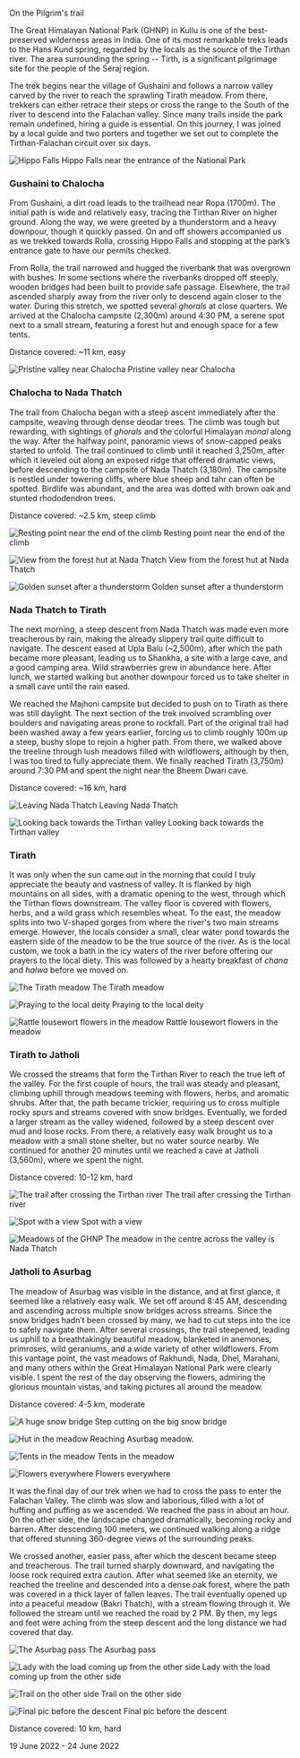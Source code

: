 On the Pilgrim's trail

The Great Himalayan National Park (GHNP) in Kullu is one of the best-preserved wilderness areas in India. One of its most remarkable treks leads to the Hans Kund spring, regarded by the locals as the source of the Tirthan river. The area surrounding the spring -- Tirth, is a significant pilgrimage site for the people of the Seraj region. 

The trek begins near the village of Gushaini and follows a narrow valley carved by the river to reach the sprawling Tirath meadow. From there, trekkers can either retrace their steps or cross the range to the South of the river to descend into the Falachan valley. Since many trails inside the park remain undefined, hiring a guide is essential. On this journey, I was joined by a local guide and two porters and together we set out to complete the Tirthan-Falachan circuit over six days.

![Hippo Falls](https://res.cloudinary.com/overthehills/image/upload/v1756113484/tirth/tirth01.jpg)
<span class="caption">Hippo Falls near the entrance of the National Park</span>

### Gushaini to Chalocha
From Gushaini, a dirt road leads to the trailhead near Ropa (1700m). The initial path is wide and relatively easy, tracing the Tirthan River on higher ground. Along the way, we were greeted by a thunderstorm and a heavy downpour, though it quickly passed. On and off showers accompanied us as we trekked towards Rolla, crossing Hippo Falls and stopping at the park’s entrance gate to have our permits checked.

From Rolla, the trail narrowed and hugged the riverbank that was overgrown with bushes. In some sections where the riverbanks dropped off steeply, wooden bridges had been built to provide safe passage. Elsewhere, the trail ascended sharply away from the river only to descend again closer to the water. During this stretch, we spotted several *ghorals* at close quarters. We arrived at the Chalocha campsite (2,300m) around 4:30 PM, a serene spot next to a small stream, featuring a forest hut and enough space for a few tents.

Distance covered: ~11 km, easy

![Pristine valley near Chalocha](https://res.cloudinary.com/overthehills/image/upload/v1756113485/tirth/tirth02.jpg)
<span class="caption">Pristine valley near Chalocha</span>

### Chalocha to Nada Thatch
The trail from Chalocha began with a steep ascent immediately after the campsite, weaving through dense deodar trees. The climb was tough but rewarding, with sightings of *ghorals* and the colorful Himalayan *monal* along the way. After the halfway point, panoramic views of snow-capped peaks started to unfold. The trail continued to climb until it reached 3,250m, after which it leveled out along an exposed ridge that offered dramatic views, before descending to the campsite of Nada Thatch (3,180m). The campsite is nestled under towering cliffs, where blue sheep and tahr can often be spotted. Birdlife was abundant, and the area was dotted with brown oak and stunted rhododendron trees.

Distance covered: ~2.5 km, steep climb

![Resting point near the end of the climb](https://res.cloudinary.com/overthehills/image/upload/v1756113486/tirth/tirth03.jpg)
<span class="caption">Resting point near the end of the climb</span>

![View from the forest hut at Nada Thatch](https://res.cloudinary.com/overthehills/image/upload/v1756113487/tirth/tirth04.jpg)
<span class="caption">View from the forest hut at Nada Thatch</span>

![Golden sunset after a thunderstorm](https://res.cloudinary.com/overthehills/image/upload/v1756113485/tirth/tirth05.jpg)
<span class="caption">Golden sunset after a thunderstorm</span>

### Nada Thatch to Tirath
The next morning, a steep descent from Nada Thatch was made even more treacherous by rain, making the already slippery trail quite difficult to navigate. The descent eased at Upla Balu (~2,500m), after which the path became more pleasant, leading us to Shankha, a site with a large cave, and a good camping area. Wild strawberries grew in abundance here. After lunch, we started walking but another downpour forced us to take shelter in a small cave until the rain eased.

We reached the Majhoni campsite but decided to push on to Tirath as there was still daylight. The next section of the trek involved scrambling over boulders and navigating areas prone to rockfall. Part of the original trail had been washed away a few years earlier, forcing us to climb roughly 100m up a steep, bushy slope to rejoin a higher path. From there, we walked above the treeline through lush meadows filled with wildflowers, although by then, I was too tired to fully appreciate them. We finally reached Tirath (3,750m) around 7:30 PM and spent the night near the Bheem Dwari cave.

Distance covered: ~16 km, hard

![Leaving Nada Thatch](https://res.cloudinary.com/overthehills/image/upload/v1756113485/tirth/tirth06.jpg)
<span class="caption">Leaving Nada Thatch</span>

![Looking back towards the Tirthan valley](https://res.cloudinary.com/overthehills/image/upload/v1756113485/tirth/tirth07.jpg)
<span class="caption">Looking back towards the Tirthan valley</span>

### Tirath

It was only when the sun came out in the morning that could I truly appreciate the beauty and vastness of valley. It is flanked by high mountains on all sides, with a dramatic opening to the west, through which the Tirthan flows downstream. The valley floor is covered with flowers, herbs, and a wild grass which resembles wheat. To the east, the meadow splits into two V-shaped gorges from where the river's two main streams emerge. However, the locals consider a small, clear water pond towards the eastern side of the meadow to be the true source of the river. As is the local custom, we took a bath in the icy waters of the river before offering our prayers to the local diety. This was followed by a hearty breakfast of *chana* and *halwa* before we moved on.


![The Tirath meadow](https://res.cloudinary.com/overthehills/image/upload/v1756113485/tirth/tirth08.jpg)
<span class="caption">The Tirath meadow</span>

![Praying to the local deity](https://res.cloudinary.com/overthehills/image/upload/v1756113485/tirth/tirth09.jpg)
<span class="caption">Praying to the local deity</span>

![Rattle lousewort flowers in the meadow](https://res.cloudinary.com/overthehills/image/upload/v1756113494/tirth/tirth10.jpg)
<span class="caption">Rattle lousewort flowers in the meadow</span>

### Tirath to Jatholi

We crossed the streams that form the Tirthan River to reach the true left of the valley. For the first couple of hours, the trail was steady and pleasant, climbing uphill through meadows teeming with flowers, herbs, and aromatic shrubs. After that, the path became trickier, requiring us to cross multiple rocky spurs and streams covered with snow bridges. Eventually, we forded a larger stream as the valley widened, followed by a steep descent over mud and loose rocks. From there, a relatively easy walk brought us to a meadow with a small stone shelter, but no water source nearby. We continued for another 20 minutes until we reached a cave at Jatholi (3,560m), where we spent the night.

Distance covered: 10-12 km, hard

![The trail after crossing the Tirthan river](https://res.cloudinary.com/overthehills/image/upload/v1756113494/tirth/tirth11.jpg)
<span class="caption">The trail after crossing the Tirthan river</span>

![Spot with a view](https://res.cloudinary.com/overthehills/image/upload/v1756113494/tirth/tirth12.jpg)
<span class="caption">Spot with a view</span>

![Meadows of the GHNP](https://res.cloudinary.com/overthehills/image/upload/v1756113494/tirth/tirth14.jpg)
<span class="caption">The meadow in the centre across the valley is Nada Thatch</span>


### Jatholi to Asurbag

The meadow of Asurbag was visible in the distance, and at first glance, it seemed like a relatively easy walk. We set off around 8:45 AM, descending and ascending across multiple snow bridges across streams. Since the snow bridges hadn’t been crossed by many, we had to cut steps into the ice to safely navigate them. After several crossings, the trail steepened, leading us uphill to a breathtakingly beautiful meadow, blanketed in anemones, primroses, wild geraniums, and a wide variety of other wildflowers. From this vantage point, the vast meadows of Rakhundi, Nada, Dhel, Marahani, and many others within the Great Himalayan National Park were clearly visible. I spent the rest of the day observing the flowers, admiring the glorious mountain vistas, and taking pictures all around the meadow.

Distance covered: 4-5 km, moderate

![A huge snow bridge](https://res.cloudinary.com/overthehills/image/upload/v1756113494/tirth/tirth15.jpg)
<span class="caption">Step cutting on the big snow bridge</span>

![Hut in the meadow](https://res.cloudinary.com/overthehills/image/upload/v1756113494/tirth/tirth16.jpg)
<span class="caption">Reaching Asurbag meadow.</span>

![Tents in the meadow](https://res.cloudinary.com/overthehills/image/upload/v1756113494/tirth/tirth17.jpg)
<span class="caption">Tents in the meadow</span>

![Flowers everywhere](https://res.cloudinary.com/overthehills/image/upload/v1756113494/tirth/tirth19.jpg)
<span class="caption">Flowers everywhere</span>


It was the final day of our trek when we had to cross the pass to enter the Falachan Valley. The climb was slow and laborious, filled with a lot of huffing and puffing as we ascended. We reached the pass in about an hour. On the other side, the landscape changed dramatically, becoming rocky and barren. After descending 100 meters, we continued walking along a ridge that offered stunning 360-degree views of the surrounding peaks.

We crossed another, easier pass, after which the descent became steep and treacherous. The trail turned sharply downward, and navigating the loose rock required extra caution. After what seemed like an eternity, we reached the treeline and descended into a dense oak forest, where the path was covered in a thick layer of fallen leaves. The trail eventually opened up into a peaceful meadow (Bakri Thatch), with a stream flowing through it. We followed the stream until we reached the road by 2 PM. By then, my legs and feet were aching from the steep descent and the long distance we had covered that day.

![The Asurbag pass](https://res.cloudinary.com/overthehills/image/upload/v1756113494/tirth/tirth20.jpg)
<span class="caption">The Asurbag pass</span>

![Lady with the load coming up from the other side](https://res.cloudinary.com/overthehills/image/upload/v1756113494/tirth/tirth21.jpg)
<span class="caption">Lady with the load coming up from the other side</span>

![Trail on the other side](https://res.cloudinary.com/overthehills/image/upload/v1756113494/tirth/tirth22.jpg)
<span class="caption">Trail on the other side</span>

![Final pic before the descent](https://res.cloudinary.com/overthehills/image/upload/v1756113494/tirth/tirth23.jpg)
<span class="caption">Final pic before the descent</span>


Distance covered: 10 km, hard

19 June 2022 - 24 June 2022
